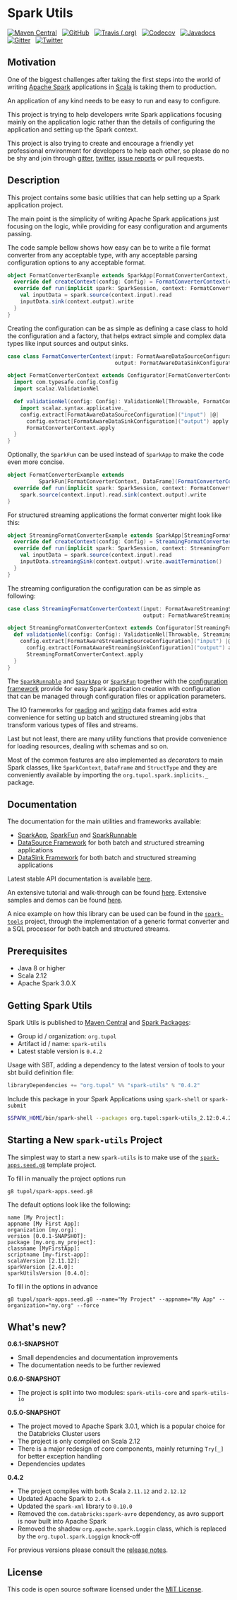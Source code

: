 # Spark Utils #

[![Maven Central](https://img.shields.io/maven-central/v/org.tupol/spark-utils_2.11.svg)][maven-central] &nbsp;
[![GitHub](https://img.shields.io/github/license/tupol/spark-utils.svg)][license] &nbsp; 
[![Travis (.org)](https://img.shields.io/travis/tupol/spark-utils.svg)][travis.org] &nbsp; 
[![Codecov](https://img.shields.io/codecov/c/github/tupol/spark-utils.svg)][codecov] &nbsp;
[![Javadocs](https://www.javadoc.io/badge/org.tupol/spark-utils_2.11.svg)][javadocs] &nbsp; 
[![Gitter](https://badges.gitter.im/spark-utils/spark-utils.svg)][gitter] &nbsp; 
[![Twitter](https://img.shields.io/twitter/url/https/_tupol.svg?color=%2317A2F2)][twitter] &nbsp; 


## Motivation ##

One of the biggest challenges after taking the first steps into the world of writing
[Apache Spark][Spark] applications in [Scala][scala] is taking them to production.

An application of any kind needs to be easy to run and easy to configure.

This project is trying to help developers write Spark applications focusing mainly on the 
application logic rather than the details of configuring the application and setting up the 
Spark context.

This project is also trying to create and encourage a friendly yet professional environment 
for developers to help each other, so please do no be shy and join through [gitter], [twitter], 
[issue reports](https://github.com/tupol/spark-utils/issues/new/choose) or pull requests.


## Description ##

This project contains some basic utilities that can help setting up a Spark application project.

The main point is the simplicity of writing Apache Spark applications just focusing on the logic,
while providing for easy configuration and arguments passing.

The code sample bellow shows how easy can be to write a file format converter from any acceptable 
type, with any acceptable parsing configuration options to any acceptable format.

```scala
object FormatConverterExample extends SparkApp[FormatConverterContext, DataFrame] {
  override def createContext(config: Config) = FormatConverterContext(config)
  override def run(implicit spark: SparkSession, context: FormatConverterContext): Try[DataFrame] = {
    val inputData = spark.source(context.input).read
    inputData.sink(context.output).write
  }
}
```

Creating the configuration can be as simple as defining a case class to hold the configuration and
a factory, that helps extract simple and complex data types like input sources and output sinks.

```scala
case class FormatConverterContext(input: FormatAwareDataSourceConfiguration,
                                  output: FormatAwareDataSinkConfiguration)

object FormatConverterContext extends Configurator[FormatConverterContext] {
  import com.typesafe.config.Config
  import scalaz.ValidationNel

  def validationNel(config: Config): ValidationNel[Throwable, FormatConverterContext] = {
    import scalaz.syntax.applicative._
    config.extract[FormatAwareDataSourceConfiguration]("input") |@|
      config.extract[FormatAwareDataSinkConfiguration]("output") apply
      FormatConverterContext.apply
  }
}
```

Optionally, the `SparkFun` can be used instead of  `SparkApp` to make the code even more concise.

```scala
object FormatConverterExample extends 
          SparkFun[FormatConverterContext, DataFrame](FormatConverterContext(_).get) {
  override def run(implicit spark: SparkSession, context: FormatConverterContext): Try[DataFrame] = 
    spark.source(context.input).read.sink(context.output).write
}
```


For structured streaming applications the format converter might look like this:

```scala
object StreamingFormatConverterExample extends SparkApp[StreamingFormatConverterContext, DataFrame] {
  override def createContext(config: Config) = StreamingFormatConverterContext(config).get
  override def run(implicit spark: SparkSession, context: StreamingFormatConverterContext): Try[DataFrame] = {
    val inputData = spark.source(context.input).read
    inputData.streamingSink(context.output).write.awaitTermination()
  }
}
```

The streaming configuration the configuration can be as simple as following:

```scala
case class StreamingFormatConverterContext(input: FormatAwareStreamingSourceConfiguration, 
                                           output: FormatAwareStreamingSinkConfiguration)

object StreamingFormatConverterContext extends Configurator[StreamingFormatConverterContext] {
  def validationNel(config: Config): ValidationNel[Throwable, StreamingFormatConverterContext] = {
    config.extract[FormatAwareStreamingSourceConfiguration]("input") |@|
      config.extract[FormatAwareStreamingSinkConfiguration]("output") apply
      StreamingFormatConverterContext.apply
  }
}
```

The [`SparkRunnable`](docs/spark-runnable.md) and [`SparkApp`](docs/spark-app.md) or 
[`SparkFun`](docs/spark-fun.md) together with the 
[configuration framework](https://github.com/tupol/scala-utils/blob/master/docs/configuration-framework.md)
provide for easy Spark application creation with configuration that can be managed through 
configuration files or application parameters.

The IO frameworks for [reading](docs/data-source.md) and [writing](docs/data-sink.md) data frames 
add extra convenience for setting up batch and structured streaming jobs that transform 
various types of files and streams.

Last but not least, there are many utility functions that provide convenience for loading 
resources, dealing with schemas and so on.

Most of the common features are also implemented as *decorators* to main Spark classes, like
`SparkContext`, `DataFrame` and `StructType` and they are conveniently available by importing 
the `org.tupol.spark.implicits._` package.


## Documentation ##
The documentation for the main utilities and frameworks available:
- [SparkApp](docs/spark-app.md), [SparkFun](docs/spark-fun.md) and [SparkRunnable](docs/spark-runnable.md)
- [DataSource Framework](docs/data-source.md) for both batch and structured streaming applications
- [DataSink Framework](docs/data-sink.md) for both batch and structured streaming applications

Latest stable API documentation is available [here](https://www.javadoc.io/doc/org.tupol/spark-utils_2.11/0.4.1).

An extensive tutorial and walk-through can be found [here](https://github.com/tupol/spark-utils-demos/wiki).
Extensive samples and demos can be found [here](https://github.com/tupol/spark-utils-demos).

A nice example on how this library can be used can be found in the
[`spark-tools`](https://github.com/tupol/spark-tools) project, through the implementation
of a generic format converter and a SQL processor for both batch and structured streams.


## Prerequisites ##

* Java 8 or higher
* Scala 2.12
* Apache Spark 3.0.X


## Getting Spark Utils ##

Spark Utils is published to [Maven Central][maven-central] and [Spark Packages][spark-packages]:

- Group id / organization: `org.tupol`
- Artifact id / name: `spark-utils`
- Latest stable version is `0.4.2`

Usage with SBT, adding a dependency to the latest version of tools to your sbt build definition file:

```scala
libraryDependencies += "org.tupol" %% "spark-utils" % "0.4.2"
```

Include this package in your Spark Applications using `spark-shell` or `spark-submit`
```bash
$SPARK_HOME/bin/spark-shell --packages org.tupol:spark-utils_2.12:0.4.2
```


## Starting a New **`spark-utils`** Project ##

The simplest way to start a new `spark-utils` is to make use of the 
[`spark-apps.seed.g8`][spark-utils-g8] template project.


To fill in manually the project options run
```
g8 tupol/spark-apps.seed.g8
```

The default options look like the following:
```
name [My Project]:
appname [My First App]:
organization [my.org]:
version [0.0.1-SNAPSHOT]:
package [my.org.my_project]:
classname [MyFirstApp]:
scriptname [my-first-app]:
scalaVersion [2.11.12]:
sparkVersion [2.4.0]:
sparkUtilsVersion [0.4.0]:
```


To fill in the options in advance
```
g8 tupol/spark-apps.seed.g8 --name="My Project" --appname="My App" --organization="my.org" --force
```


## What's new? ##

**0.6.1-SNAPSHOT**

- Small dependencies and documentation improvements
- The documentation needs to be further reviewed

**0.6.0-SNAPSHOT**

- The project is split into two modules: `spark-utils-core` and `spark-utils-io` 

**0.5.0-SNAPSHOT**

- The project moved to Apache Spark 3.0.1, which is a popular choice for the Databricks Cluster users
- The project is only compiled on Scala 2.12
- There is a major redesign of core components, mainly returning `Try[_]` for better exception handling
- Dependencies updates


**0.4.2**

- The project compiles with both Scala `2.11.12` and `2.12.12`
- Updated Apache Spark to `2.4.6`
- Updated the `spark-xml` library to `0.10.0`
- Removed the `com.databricks:spark-avro` dependency, as avro support is now built into Apache Spark
- Removed the shadow `org.apache.spark.Loggin` class, which is replaced by the `org.tupol.spark.Loggign` knock-off


For previous versions please consult the [release notes](RELEASE-NOTES.md).


## License ##

This code is open source software licensed under the [MIT License](LICENSE).

[scala]: https://scala-lang.org/
[spark]: https://spark.apache.org/
[spark-utils-g8]: https://github.com/tupol/spark-apps.seed.g8
[maven-central]: https://mvnrepository.com/artifact/org.tupol/spark-utils
[spark-packages]: https://spark-packages.org/package/tupol/spark-utils
[license]: https://github.com/tupol/spark-utils/blob/master/LICENSE
[travis.org]: https://travis-ci.com/tupol/spark-utils 
[codecov]: https://codecov.io/gh/tupol/spark-utils
[javadocs]: https://www.javadoc.io/doc/org.tupol/spark-utils_2.11
[gitter]: https://gitter.im/spark-utils/spark-utils
[twitter]: https://twitter.com/_tupol
